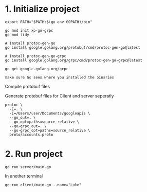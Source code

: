 # 1. Initialize project

```
export PATH="$PATH:$(go env GOPATH)/bin"
```

```
go mod init xp-go-grpc
go mod tidy
```

```
# Install protoc-gen-go
go install google.golang.org/protobuf/cmd/protoc-gen-go@latest

# Install protoc-gen-go-grpc
go install google.golang.org/grpc/cmd/protoc-gen-go-grpc@latest
```

```
go get google.golang.org/grpc
```

```
make sure Go sees where you installed the binaries
```

Compile protobuf files


Generate protobuf files for Client and server seperatly 

```
protoc \
  -I=. \
  -I=/Users/user/Documents/googleapis \
  --go_out=. \
  --go_opt=paths=source_relative \
  --go-grpc_out=. \
  --go-grpc_opt=paths=source_relative \
  proto/accounts.proto
```

# 2. Run project

```
go run server/main.go
```

In another terminal

```
go run client/main.go --name="Luke"
```